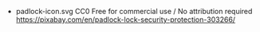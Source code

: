 * padlock-icon.svg
    CC0 Free for commercial use / No attribution required
    https://pixabay.com/en/padlock-lock-security-protection-303266/
